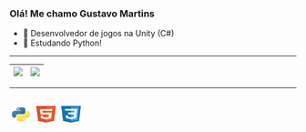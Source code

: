 ### Olá! Me chamo Gustavo Martins

- 🔭 Desenvolvedor de jogos na Unity (C#)
- 🌱 Estudando Python!

</div>

___

| <img height="180px" src="https://github-readme-stats.vercel.app/api?username=devGustavoMartins&theme=midnight-purple&show_icons=true&include_all_commits=true&count_private=true" /> | <img height="180px" src="https://github-readme-stats.vercel.app/api/top-langs/?username=devGustavoMartins&langs_count=6&theme=midnight-purple&layout=compact" /> |
|:---:|:---:|

___

<div style="display: inline_block"><br>
  <img align="center" alt="Rafa-Python" height="30" width="40" src="https://raw.githubusercontent.com/devicons/devicon/master/icons/python/python-original.svg">
  <img align="center" alt="Rafa-HTML" height="30" width="40" src="https://raw.githubusercontent.com/devicons/devicon/master/icons/html5/html5-original.svg">
  <img align="center" alt="Rafa-CSS" height="30" width="40" src="https://raw.githubusercontent.com/devicons/devicon/master/icons/css3/css3-original.svg">
  <!--
  <img align="center" alt="Rafa-Csharp" height="30" width="40" src="https://raw.githubusercontent.com/devicons/devicon/master/icons/csharp/csharp-original.svg">
  <img align="center" alt="Rafa-Js" height="30" width="40" src="https://raw.githubusercontent.com/devicons/devicon/master/icons/javascript/javascript-plain.svg">
  <img align="center" alt="Rafa-Ts" height="30" width="40" src="https://raw.githubusercontent.com/devicons/devicon/master/icons/typescript/typescript-plain.svg">
  -->
</div>
